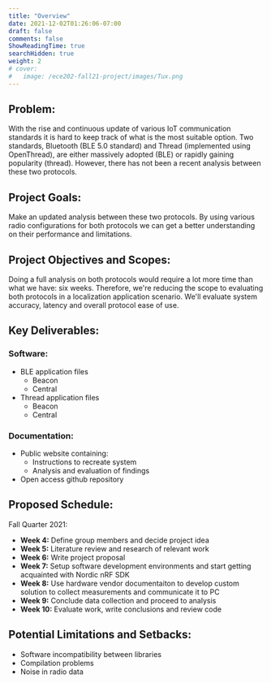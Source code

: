 ```yaml
---
title: "Overview"
date: 2021-12-02T01:26:06-07:00
draft: false
comments: false
ShowReadingTime: true
searchHidden: true
weight: 2
# cover:
#   image: /ece202-fall21-project/images/Tux.png
---
```


## Problem:

With the rise and continuous update of various IoT communication standards it is hard to keep track of what is the most suitable option. Two standards, Bluetooth (BLE 5.0 standard) and Thread (implemented using OpenThread), are either massively adopted (BLE) or rapidly gaining popularity (thread). However, there has not been a recent analysis between these two protocols.

## Project Goals:

Make an updated analysis between these two protocols. By using various radio configurations for both protocols we can get a better understanding on their performance and limitations.

## Project Objectives and Scopes:

Doing a full analysis on both protocols would require a lot more time than what we have: six weeks. Therefore, we're reducing the scope to evaluating both protocols in a localization application scenario. We'll evaluate system accuracy, latency and overall protocol ease of use.

## Key Deliverables:

### Software:
- BLE application files
  - Beacon
  - Central
- Thread application files
  - Beacon
  - Central

### Documentation:
- Public website containing:
  - Instructions to recreate system
  - Analysis and evaluation of findings
- Open access github repository

## Proposed Schedule:

Fall Quarter 2021:
- **Week 4:** Define group members and decide project idea
- **Week 5:** Literature review and research of relevant work
- **Week 6:** Write project proposal
- **Week 7:** Setup software development environments and start getting acquainted with Nordic nRF SDK
- **Week 8:** Use hardware vendor documentaiton to develop custom solution to collect measurements and communicate it to PC
- **Week 9:** Conclude data collection and proceed to analysis
- **Week 10:** Evaluate work, write conclusions and review code

## Potential Limitations and Setbacks:

- Software incompatibility between libraries
- Compilation problems
- Noise in radio data
<!-- 
### how to insert code blocks

    indents = 4;
    return null;

### images:

![img1](/ece202-fall21-project/images/Tux.png#center) -->
